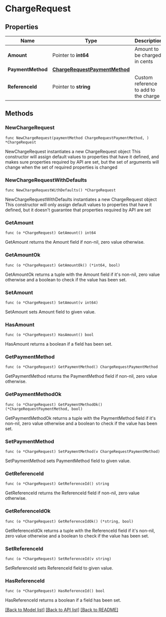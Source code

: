 # ChargeRequest

## Properties

Name | Type | Description | Notes
------------ | ------------- | ------------- | -------------
**Amount** | Pointer to **int64** | Amount to be charged in cents | [optional] 
**PaymentMethod** | [**ChargeRequestPaymentMethod**](ChargeRequestPaymentMethod.md) |  | 
**ReferenceId** | Pointer to **string** | Custom reference to add to the charge | [optional] 

## Methods

### NewChargeRequest

`func NewChargeRequest(paymentMethod ChargeRequestPaymentMethod, ) *ChargeRequest`

NewChargeRequest instantiates a new ChargeRequest object
This constructor will assign default values to properties that have it defined,
and makes sure properties required by API are set, but the set of arguments
will change when the set of required properties is changed

### NewChargeRequestWithDefaults

`func NewChargeRequestWithDefaults() *ChargeRequest`

NewChargeRequestWithDefaults instantiates a new ChargeRequest object
This constructor will only assign default values to properties that have it defined,
but it doesn't guarantee that properties required by API are set

### GetAmount

`func (o *ChargeRequest) GetAmount() int64`

GetAmount returns the Amount field if non-nil, zero value otherwise.

### GetAmountOk

`func (o *ChargeRequest) GetAmountOk() (*int64, bool)`

GetAmountOk returns a tuple with the Amount field if it's non-nil, zero value otherwise
and a boolean to check if the value has been set.

### SetAmount

`func (o *ChargeRequest) SetAmount(v int64)`

SetAmount sets Amount field to given value.

### HasAmount

`func (o *ChargeRequest) HasAmount() bool`

HasAmount returns a boolean if a field has been set.

### GetPaymentMethod

`func (o *ChargeRequest) GetPaymentMethod() ChargeRequestPaymentMethod`

GetPaymentMethod returns the PaymentMethod field if non-nil, zero value otherwise.

### GetPaymentMethodOk

`func (o *ChargeRequest) GetPaymentMethodOk() (*ChargeRequestPaymentMethod, bool)`

GetPaymentMethodOk returns a tuple with the PaymentMethod field if it's non-nil, zero value otherwise
and a boolean to check if the value has been set.

### SetPaymentMethod

`func (o *ChargeRequest) SetPaymentMethod(v ChargeRequestPaymentMethod)`

SetPaymentMethod sets PaymentMethod field to given value.


### GetReferenceId

`func (o *ChargeRequest) GetReferenceId() string`

GetReferenceId returns the ReferenceId field if non-nil, zero value otherwise.

### GetReferenceIdOk

`func (o *ChargeRequest) GetReferenceIdOk() (*string, bool)`

GetReferenceIdOk returns a tuple with the ReferenceId field if it's non-nil, zero value otherwise
and a boolean to check if the value has been set.

### SetReferenceId

`func (o *ChargeRequest) SetReferenceId(v string)`

SetReferenceId sets ReferenceId field to given value.

### HasReferenceId

`func (o *ChargeRequest) HasReferenceId() bool`

HasReferenceId returns a boolean if a field has been set.


[[Back to Model list]](../README.md#documentation-for-models) [[Back to API list]](../README.md#documentation-for-api-endpoints) [[Back to README]](../README.md)


